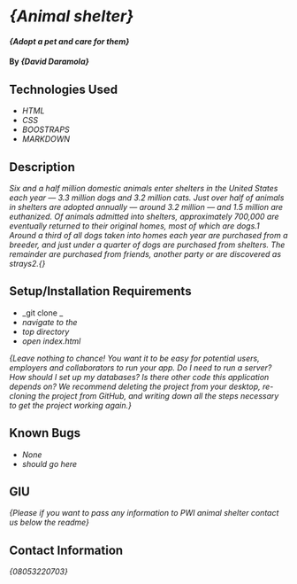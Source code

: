 # _{Animal shelter}_

#### _{Adopt a pet and care for them}_

#### By _**{David Daramola}**_

## Technologies Used

* _HTML_
* _CSS_
* _BOOSTRAPS_
* _MARKDOWN_

## Description

_Six and a half million domestic animals enter shelters in the United States each year — 3.3 million
      dogs and 3.2 million cats. Just over half of animals in shelters are adopted annually — around 3.2 million — and
      1.5 million are euthanized. Of animals admitted into shelters, approximately 700,000 are eventually returned to
      their original homes, most of which are dogs.1 Around a third of all dogs taken into homes each year are purchased
      from a breeder, and just under a quarter of dogs are purchased from shelters. The remainder are purchased from
      friends, another party or are discovered as strays2.{}_

## Setup/Installation Requirements

* _git clone _
* _navigate to the_
* _top directory_
* _open index.html_

_{Leave nothing to chance! You want it to be easy for potential users, employers and collaborators to run your app. Do I need to run a server? How should I set up my databases? Is there other code this application depends on? We recommend deleting the project from your desktop, re-cloning the project from GitHub, and writing down all the steps necessary to get the project working again.}_

## Known Bugs

* _None_
* _should go here_

## GIU

_{Please if you want to pass any information to PWI animal shelter contact us below the readme}_

## Contact Information

_{08053220703}_